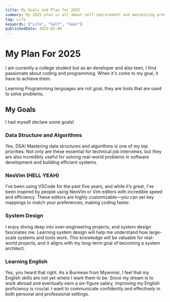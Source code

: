 ```yaml
---
title: My Goals and Plan for 2025
summary: My 2025 plan is all about self-improvement and maximizing productivity. I’m focused on growth, efficiency, and making every moment count.
tag: Life
keywords: ["Life", "Self", "Goal"]
publishedDate: 2025-01-09
---
```


# My Plan For 2025

I am currently a college student but as an developer and also teen, I find passionate about coding and programming. When it's come to my goal, it have to achieve them.

Learning Programming languages are not goal, they are tools that are used to solve problems.

## My Goals

I had myself declare some goals!

### Data Structure and Algorithms

Yes, DSA! Mastering data structures and algorithms is one of my top priorities. Not only are these essential for technical job interviews, but they are also incredibly useful for solving real-world problems in software development and building efficient systems.

### NeoVim (HELL YEAH)

I’ve been using VSCode for the past five years, and while it’s great, I’ve been inspired by people using NeoVim or Vim editors with incredible speed and efficiency. These editors are highly customizable—you can set key mappings to match your preferences, making coding faster.

### System Design

I enjoy diving deep into over-engineering projects, and system design fascinates me. Learning system design will help me understand how large-scale systems and tools work. This knowledge will be valuable for real-world projects, and it aligns with my long-term goal of becoming a system architect.

### Learning English

Yes, you heard that right. As a Burmese from Myanmar, I feel that my English skills are not yet where I want them to be. Since my dream is to work abroad and eventually earn a six-figure salary, improving my English proficiency is crucial. I want to communicate confidently and effectively in both personal and professional settings.
